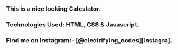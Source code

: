 ### This is a nice looking Calculator.

### Technologies Used: HTML, CSS & Javascript.

### Find me on Instagram:- [@electrifying_codes][Instagra].

[Instagram]: https://www.instagram.com/electrifying_codes